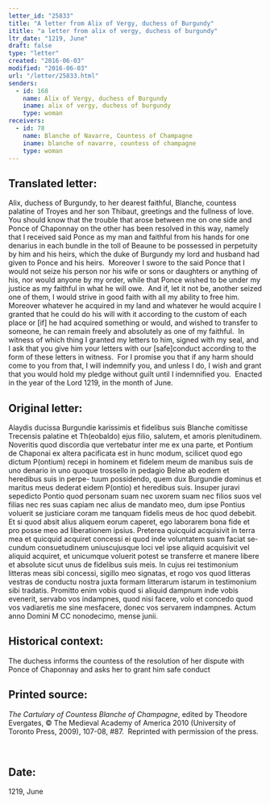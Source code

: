 ```yaml
---
letter_id: "25833"
title: "A letter from Alix of Vergy, duchess of Burgundy"
ititle: "a letter from alix of vergy, duchess of burgundy"
ltr_date: "1219, June"
draft: false
type: "letter"
created: "2016-06-03"
modified: "2016-06-03"
url: "/letter/25833.html"
senders:
  - id: 168
    name: Alix of Vergy, duchess of Burgundy
    iname: alix of vergy, duchess of burgundy
    type: woman
receivers:
  - id: 78
    name: Blanche of Navarre, Countess of Champagne
    iname: blanche of navarre, countess of champagne
    type: woman
---
```

<h2> Translated letter:</h2><p>Alix, duchess of Burgundy, to her dearest faithful, Blanche, countess palatine of Troyes and her son Thibaut, greetings and the fullness of love.&nbsp; You should know that the trouble that arose between me on one side and Ponce of Chaponnay on the other has been resolved in this way, namely that I received said Ponce as my man and faithful from his hands for one denarius in each bundle in the toll of Beaune to be possessed in perpetuity by him and his heirs, which the duke of Burgundy my lord and husband had given to Ponce and his heirs.&nbsp; Moreover I swore to the said Ponce that I would not seize his person nor his wife or sons or daughters or anything of his, nor would anyone by my order, while that Ponce wished to be under my justice as my faithful in what he will owe.&nbsp; And if, let it not be, another seized one of them, I would strive in good faith with all my ability to free him.&nbsp; Moreover whatever he acquired in my land and whatever he would acquire I granted that he could do his will with it according to the custom of each place or [if] he had acquired something or would, and wished to transfer to someone, he can remain freely and absolutely as one of my faithful.&nbsp; In witness of which thing I granted my letters to him, signed with my seal, and I ask that you give him your letters with our [safe]conduct according to the form of these letters in witness.&nbsp; For I promise you that if any harm should come to you from that, I will indemnify you, and unless I do, I wish and grant that you would hold my pledge without guilt until I indemnified you.&nbsp; Enacted in the year of the Lord 1219, in the month of June.</p><h2 class="mt-4"> Original letter:</h2><p>Alaydis ducissa Burgundie karissimis et fidelibus suis Blanche comitisse Trecensis palatine et Th(eobaldo) ejus filio, salutem, et amoris plenitudinem. Noveritis quod discordia que vertebatur inter me ex una parte, et Pontium de Chaponai ex altera pacificata est in hunc modum, scilicet quod ego dictum P(ontium) recepi in hominem et fidelem meum de manibus suis de uno denario in uno quoque trossello in pedagio Belne ab eodem et heredibus suis in perpe- tuum possidendo, quem dux Burgundie dominus et maritus meus dederat eidem P(ontio) et heredibus suis. Insuper juravi sepedicto Pontio quod personam suam nec uxorem suam nec filios suos vel filias nec res suas capiam nec alius de mandato meo, dum ipse Pontius voluerit se justiciare coram me tanquam fidelis meus de hoc quod debebit. Et si quod absit alius aliquem eorum caperet, ego laborarem bona fide et pro posse meo ad liberationem ipsius. Preterea quicquid acquisivit in terra mea et quicquid acquiret concessi ei quod inde voluntatem suam faciat se­cundum consuetudinem uniuscujusque loci vel ipse aliquid acquisivit vel aliquid acquiret, et unicumque voluerit potest se transferre et manere libere et absolute sicut unus de fidelibus suis meis. In cujus rei testimonium litteras meas sibi concessi, sigillo meo signatas, et rogo vos quod litteras vestras de conductu nos­tra juxta formam litterarum istarum in testimonium sibi tradatis. Promitto enim vobis quod si aliquid dampnum inde vobis evenerit, servabo vos indampnes, quod nisi facere, volo et concedo quod vos vadiaretis me sine mesfacere, donec vos servarem indampnes. Actum anno Domini M CC nonodecimo, mense junii.</p><h2 class="mt-4"> Historical context:</h2><p>The duchess informs the countess of the resolution of her dispute with Ponce of Chaponnay and asks her to grant him safe conduct</p><h2 class="mt-4"> Printed source:</h2><p><i>The Cartulary of Countess Blanche of Champagne</i>, edited by Theodore Evergates, © The Medieval Academy of America 2010 (University of Toronto Press, 2009), 107-08, #87.&nbsp; Reprinted with permission of the press.</p><p>&nbsp;</p><h2 class="mt-4"> Date:</h2>1219, June